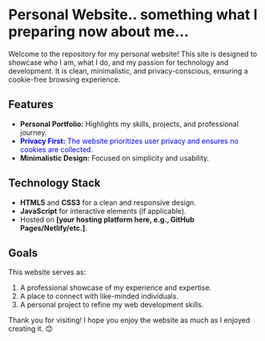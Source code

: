# Personal Website.. something what I preparing now about me...

Welcome to the repository for my personal website! This site is designed to showcase who I am, what I do, and my passion for technology and development. It is clean, minimalistic, and privacy-conscious, ensuring a cookie-free browsing experience.

## Features

- **Personal Portfolio:** Highlights my skills, projects, and professional journey.
- <span style="color: blue;">**Privacy First:** The website prioritizes user privacy and ensures no cookies are collected.</span>
- **Minimalistic Design:** Focused on simplicity and usability.

## Technology Stack

- **HTML5** and **CSS3** for a clean and responsive design.
- **JavaScript** for interactive elements (if applicable).
- Hosted on **[your hosting platform here, e.g., GitHub Pages/Netlify/etc.]**.

## Goals

This website serves as:

1. A professional showcase of my experience and expertise.
2. A place to connect with like-minded individuals.
3. A personal project to refine my web development skills.

Thank you for visiting! I hope you enjoy the website as much as I enjoyed creating it. 😊
